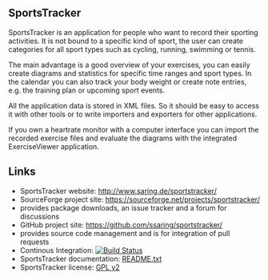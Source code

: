 ## SportsTracker

SportsTracker is an application for people who want to record their sporting
activities. It is not bound to a specific kind of sport, the user can create
categories for all sport types such as cycling, running, swimming or tennis.

The main advantage is a good overview of your exercises, you can easily create
diagrams and statistics for specific time ranges and sport types. In the 
calendar you can also track your body weight or create note entries, e.g. the
training plan or upcoming sport events.

All the application data is stored in XML files. So it should be easy to access
it with other tools or to write importers and exporters for other applications.

If you own a heartrate monitor with a computer interface you can import the
recorded exercise files and evaluate the diagrams with the integrated
ExerciseViewer application.


## Links

* SportsTracker website: http://www.saring.de/sportstracker/
* SourceForge project site: https://sourceforge.net/projects/sportstracker/
 * provides package downloads, an issue tracker and a forum for discussions
* GitHub project site: https://github.com/ssaring/sportstracker/
 * provides source code management and is for integration of pull requests
* Continous Integration: [![Build Status](https://travis-ci.org/ssaring/sportstracker.svg?branch=master)](https://travis-ci.org/ssaring/sportstracker)
* SportsTracker documentation: [README.txt](sportstracker/docs/README.txt)
* SportsTracker license: [GPL v2](sportstracker/docs/LICENSE.txt)
